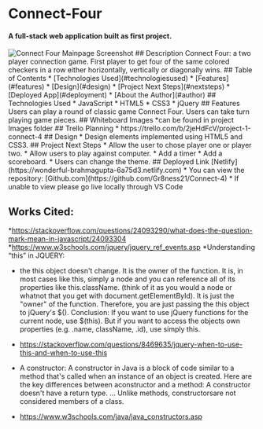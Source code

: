 # Connect-Four
#### A full-stack web application built as first project.
<img src="./Images/homeBackground.jpeg" alt="Connect Four Mainpage Screenshot"/>
## Description
Connect Four: a two player connection game. First player to get four of the same colored checkers in a row either horizontally, vertically or diagonally wins.
## Table of Contents
* [Technologies Used](#technologiesused)
* [Features](#features)
* [Design](#design)
* [Project Next Steps](#nextsteps)
* [Deployed App](#deployment)
* [About the Author](#author)
## <a name="technologiesused"></a>Technologies Used
* JavaScript
* HTML5
* CSS3
* jQuery
## Features
Users can play a round of classic game Connect Four.
Users can take turn playing game pieces.
## Whiteboard Images
*can be found in project Images folder
## Trello Planning
* https://trello.com/b/2jeHdFcV/project-1-connect-4
## <a name="design"></a>Design
* Design elements implemented using HTML5 and CSS3. 
## <a name="nextsteps"></a>Project Next Steps
* Allow the user to chose player one or player two.
* Allow users to play against computer.
* Add a timer
* Add a scoreboard. 
* Users can change the theme.
## <a name="deployment"></a>Deployed Link
[Netlify](https://wonderful-brahmagupta-6a75d3.netlify.com)
* You can view the repository:
[Github.com](https://github.com/Gr8ness21/Connect-4)
* If unable to view please go live locally through VS Code
    
## Works Cited:
*https://stackoverflow.com/questions/24093290/what-does-the-question-mark-mean-in-javascript/24093304
*https://www.w3schools.com/jquery/jquery_ref_events.asp
*Understanding “this” in JQUERY: 
*   the this object doesn't change. It is the owner of the function. It is, in most cases like this, simply a node and you can reference all of its properties like this.className. (think of it as you would a node or whatnot that you get with document.getElementById). It is just the "owner" of the function. Therefore, you are just passing the this object to jQuery's $(). Conclusion: If you want to use jQuery functions for the current node, use $(this). But if you want to access the objects own properties (e.g. .name, className, .id), use simply this.
- https://stackoverflow.com/questions/8469635/jquery-when-to-use-this-and-when-to-use-this
* A constructor: A constructor in Java is a block of code similar to a method that's called when an instance of an object is created. Here are the key differences between aconstructor and a method: A constructor doesn't have a return type. ... Unlike methods, constructorsare not considered members of a class.
- https://www.w3schools.com/java/java_constructors.asp